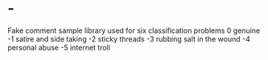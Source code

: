 # -
Fake comment sample library used for six classification problems 0 genuine -1 satire and side taking -2 sticky threads -3 rubbing salt in the wound -4 personal abuse -5 internet troll
